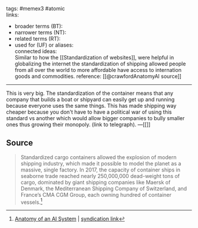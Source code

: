 
tags: #memex3 #atomic  
links:  
- broader terms (BT):
- narrower terms (NT):  
- related terms (RT):  
- used for (UF) or aliases:  
connected ideas:  
Similar to how the [[Standardization of websites]], were helpful in globalizing the internet the standardization of shipping allowed people from all over the world to more affordable have access to internation goods and commodities. 
reference: [[@crawfordAnatomyAI source]]

---
This is very big. The standardization of the container means that any company that builds a boat or shipyard can easily get up and running because everyone uses the same things. This has made shipping way cheaper because you don't have to have a political war of using this standard vs another which would allow bigger companies to bully smaller ones thus growing their monopoly. (link to telegraph).
&mdash;[[]]

## Source 
> Standardized cargo containers allowed the explosion of modern shipping industry, which made it possible to model the planet as a massive, single factory. In 2017, the capacity of container ships in seaborne trade reached nearly 250,000,000 dead-weight tons of cargo, dominated by giant shipping companies like Maersk of Denmark, the Mediterranean Shipping Company of Switzerland, and France’s CMA CGM Group, each owning hundred of container vessels.[^1]

[^1]: [Anatomy of an AI System](https://anatomyof.ai/) | [syndication link](tk) 
